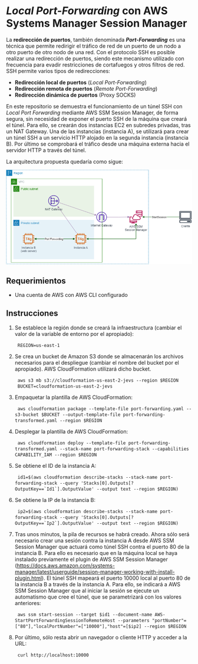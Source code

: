 # **<em>Local Port-Forwarding</em> con AWS Systems Manager Session Manager**
La **redirección de puertos**, también denominada <em>**Port-Forwarding**</em> es una técnica que permite redirigir el tráfico de red de un puerto de un nodo a otro puerto de otro nodo de una red. Con el protocolo SSH es posible realizar una redirección de puertos, siendo este mecanismo utilizado con frecuencia para evadir restricciones de cortafuegos y otros filtros de red. SSH permite varios tipos de redirecciones:

* **Redirección local de puertos** (<em>Local Port-Forwarding</em>)
* **Redirección remota de puertos** (<em>Remote Port-Forwarding</em>)
* **Redirección dinámica de puertos** (Proxy SOCKS)

En este repositorio se demuestra el funcionamiento de un túnel SSH con <em>Local Port Forwarding</em> mediante AWS SSM Session Manager, de forma segura, sin necesidad de exponer el puerto SSH de la máquina que creará el túnel. Para ello, se crearán dos instancias EC2 en subredes privadas, tras un NAT Gateway. Una de las instancias (instancia A), se utilizará para crear un túnel SSH a un servicio HTTP alojado en la segunda instancia (instancia B). Por último se comprobará el tráfico desde una máquina externa hacia el servidor HTTP a través del túnel.

La arquitectura propuesta quedaría como sigue:

![Arquitectura](images/port-forwarding.png)

## **Requerimientos**

* Una cuenta de AWS con AWS CLI configurado

## **Instrucciones**

1. Se establece la región donde se creará la infraestructura (cambiar el valor de la variable de entorno por el apropiado):
        
        REGION=us-east-1

2. Se crea un bucket de Amazon S3 donde se almacenarán los archivos necesarios para el despliegue (cambiar el nombre del bucket por el apropiado). AWS CloudFormation utilizará dicho bucket.

        aws s3 mb s3://cloudformation-us-east-2-jevs --region $REGION
        BUCKET=cloudformation-us-east-2-jevs

3. Empaquetar la plantilla de AWS CloudFormation:

        aws cloudformation package --template-file port-forwarding.yaml --s3-bucket $BUCKET --output-template-file port-forwarding-transformed.yaml --region $REGION

4. Desplegar la plantilla de AWS CloudFormation:

        aws cloudformation deploy --template-file port-forwarding-transformed.yaml --stack-name port-forwarding-stack --capabilities CAPABILITY_IAM --region $REGION

5. Se obtiene el ID de la instancia A:

        id1=$(aws cloudformation describe-stacks --stack-name port-forwarding-stack --query 'Stacks[0].Outputs[?OutputKey==`Id1`].OutputValue' --output text --region $REGION)

6. Se obtiene la IP de la instancia B:

        ip2=$(aws cloudformation describe-stacks --stack-name port-forwarding-stack --query 'Stacks[0].Outputs[?OutputKey==`Ip2`].OutputValue' --output text --region $REGION)

7. Tras unos minutos, la pila de recursos se habrá creado. Ahora sólo será necesario crear una sesión contra la instancia A desde AWS SSM Session Manager que actuará como túnel SSH contra el puerto 80 de la instancia B. Para ello es necesario que en la máquina local se haya instalado previamente el plugin de AWS SSM Session Manager (https://docs.aws.amazon.com/systems-manager/latest/userguide/session-manager-working-with-install-plugin.html). El túnel SSH mapeará el puerto 10000 local al puerto 80 de la instancia B a través de la instancia A. Para ello, se indicará a AWS SSM Session Manager que al iniciar la sesión se ejecute un automatismo que cree el túnel, que se parametrizará con los valores anteriores:

        aws ssm start-session --target $id1 --document-name AWS-StartPortForwardingSessionToRemoteHost --parameters "portNumber"=["80"],"localPortNumber"=["10000"],"host"=[$ip2] --region $REGION

8. Por último, sólo resta abrir un navegador o cliente HTTP y acceder a la URL:

        curl http://localhost:10000
